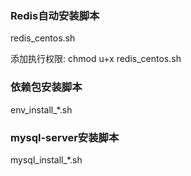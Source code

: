 ### Redis自动安装脚本
redis_centos.sh

添加执行权限:
  chmod u+x redis_centos.sh

### 依赖包安装脚本
env_install_*.sh 

### mysql-server安装脚本
mysql_install_*.sh 
